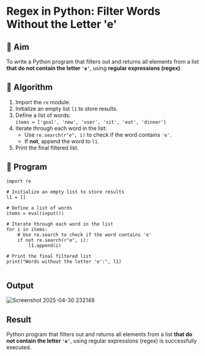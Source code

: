 # Regex in Python: Filter Words Without the Letter 'e'

## 🎯 Aim
To write a Python program that filters out and returns all elements from a list **that do not contain the letter `'e'`**, using **regular expressions (regex)**.

## 🧠 Algorithm
1. Import the `re` module.
2. Initialize an empty list `l1` to store results.
3. Define a list of words:  
   `items = ['goal', 'new', 'user', 'sit', 'eat', 'dinner']`
4. Iterate through each word in the list:
   - Use `re.search(r"e", i)` to check if the word contains `'e'`.
   - If **not**, append the word to `l1`.
5. Print the final filtered list.

## 🧾 Program
```
import re

# Initialize an empty list to store results
l1 = []

# Define a list of words
items = eval(input())

# Iterate through each word in the list
for i in items:
    # Use re.search to check if the word contains 'e'
    if not re.search(r"e", i):
        l1.append(i)

# Print the final filtered list
print("Words without the letter 'e':", l1)


```
## Output
![Screenshot 2025-04-30 232148](https://github.com/user-attachments/assets/68dd5c4d-dd30-4af5-9c21-73e2baef41f9)


## Result
Python program that filters out and returns all elements from a list **that do not contain the letter `'e'`**, using regular expressions (regex) is successfully executed.
